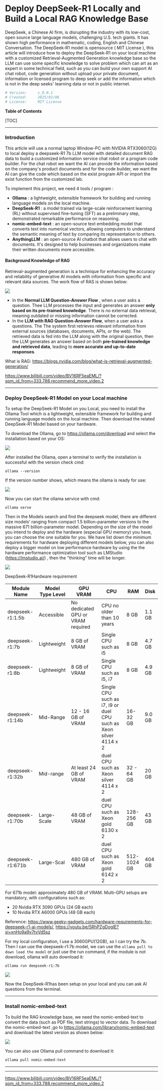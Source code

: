 # Deploy DeepSeek-R1 Locally and Build a Local RAG Knowledge Base

DeepSeek, a Chinese AI firm, is disrupting the industry with its low-cost, open source  large language models, challenging U.S. tech giants. It has shown high performance in mathematic, coding, English and Chinese Conversation. The DeepSeek-R1 model  is opensource ( MIT License ), this article will introduce how to deploy the DeepSeek-R1 on your local machine with a customized Retrieval-Augmented Generation knowledge base so the LLM can use some specific knowledge to solve problem which can art as an expert in some technical field, such as you can build your own support AI chat robot, code generation without upload your private document, information or licensed program to deep seek or add the information which is not in the deep seeks' learning data or not in public internet.

```python
# Version:     v_0.0.1
# Created:     2025/02/06
# License:     MIT License
```

**Table of Contents**

[TOC]

------

### Introduction

This article will use a normal laptop Window-PC with NVIDIA RTX3060(12G) to local deploy a deepseek-R1 7b LLM model with detailed document RAG data to build a customized information service chat robot or a program code builder. For the chat robot we want the AI can provide the information based on the company's product documents and for the code builder, we want the AI can give the code which based on the exist program API or import the exist function from the customized lab. 

To implement this project, we need 4 tools / program : 

- **Ollama** : a lightweight, extensible framework for building and running language models on the local machine.
- **DeepSeek-R1** : a model trained via large-scale reinforcement learning (RL) without supervised fine-tuning (SFT) as a preliminary step, demonstrated remarkable performance on reasoning. 
- **nomic-embed-text** : an open-source text embedding model that converts text into numerical vectors, allowing computers to understand the semantic meaning of text by comparing its representation to others.
- **AnythingLLM** : an open-source AI chatbot that allows users to chat with documents. It's designed to help businesses and organizations make their written documents more accessible. 

#### Background Knowledge of RAG

Retrieval-augmented generation is a technique for enhancing the accuracy and reliability of generative AI models with information from specific and relevant data sources. The work flow of RAS is shown below:

![](img/s_03.png)

- In the **Normal LLM Question-Answer Flow** , when a user asks a question. Thee LLM processes the input and generates an answer **only based on its pre-trained knowledge**. There is no external data retrieval, meaning outdated or missing information cannot be corrected.
- In the **LLM with RAG Question-Answer Flow**, when a user asks a questions. The The system first retrieves relevant information from external sources (databases, documents, APIs, or the web). The retrieved data is fed into the LLM along with the original question, then the LLM generates an answer based on both **pre-trained knowledge and retrieved data**, leading to **more accurate and up-to-date responses**.

What is RAG: https://blogs.nvidia.com/blog/what-is-retrieval-augmented-generation/

https://www.bilibili.com/video/BV16RF5eaEML/?spm_id_from=333.788.recommend_more_video.2



------

### Deploy DeepSeek-R1 Model on your Local machine

To setup the  DeepSeek-R1 Model on you Local, you need to install the Ollama Tool which is a lightweight, extensible framework for building and running language models on the local machine. Then download the related DeepSeek-R1 Model based on your hardware. 

To download the Ollama, go to https://ollama.com/download and select the installation based on your OS: 

![](img/s_04.png)

After installed the Ollama, open a terminal to verify the installation is successful with the version check cmd:

```
ollama --version
```

If the version number shows, which means the ollama is ready for use:

![](img/s_041.png)

Now you can start the ollama service with cmd:

```
ollama serve
```

Then in the Models search and find the deepseek model, there are different size models' ranging from compact 1.5 billion-parameter versions to the massive 671 billion-parameter model. Depending on the size of the model you intend to deploy and the hardware (especial GPU memory) you have, you can choose the one suitable for you.  We have list down the minimum requirements for hardware deploying different models below, you can also deploy a bigger model on low performance hardware by using the the hardware performance optimization tool such as LMStudio (https://lmstudio.ai/) , then the "thinking" time will be longer.

![](img/s_05.png)

DeepSeek-R1Hardware requirement

| Module Name      | Model Type Level | GPU VRAM                          | CPU                                                          | RAM         | Disk   |
| ---------------- | ---------------- | --------------------------------- | ------------------------------------------------------------ | ----------- | ------ |
| deepseek-r1:1.5b | Accessible       | No dedicated GPU or VRAM required | CPU no older than 10 years                                   | 8 GB        | 1.1 GB |
| deepseek-r1:7b   | Lightweight      | 8 GB of VRAM                      | Single CPU such as i5                                        | 8 GB        | 4.7 GB |
| deepseek-r1:8b   | Lightweight      | 8 GB of VRAM                      | Single CPU such as i5, i7                                    | 8 GB        | 4.9 GB |
| deepseek-r1:14b  | Mid-Range        | 12 - 16 GB of VRAM                | Single CPU such as i7, i9 or duel CPU such as Xeon silver 4114 x 2 | 16-32 GB    | 9.0 GB |
| deepseek-r1:32b  | Mid-range        | At least 24 GB of VRAM            | duel CPU such as Xeon silver 4114 x 2                        | 32 - 64 GB  | 20 GB  |
| deepseek-r1:70b  | Large-Scale      | 48 GB of VRAM                     | duel CPU such as Xeon gold 6130 x 2                          | 128-256 GB  | 43 GB  |
| deepseek-r1:671b | Large-Scal       | 480 GB of VRAM                    | duel CPU such as Xeon gold 6142 x 2                          | 512-1024 GB | 404 GB |

For 671b model: approximately 480 GB of VRAM. Multi-GPU setups are mandatory, with configurations such as:

- 20 Nvidia RTX 3090 GPUs (24 GB each)
- 10 Nvidia RTX A6000 GPUs (48 GB each)

Reference: https://www.geeky-gadgets.com/hardware-requirements-for-deepseek-r1-ai-models/, https://youtu.be/5RhPZgDoglE?si=xnHo9a9v7tvVd5sz

For my local configuration, I use a 3060GPU(12GB), so I can try the 7b. Then I can use the deepseek-r1:7b model, we can use the `ollama pull to down load the model`  or just use the run command, if the module is not download, ollama will auto download it:

```
ollama run deepseek-r1:7b
```

![](img/s_06.png)

Now the DeepSeek-R1has been setup on your local and you can ask AI questions from the terminal. 



------

### Install nomic-embed-text 

To build the RAG knowledge base, we need the nomic-embed-text to convert the data (such as PDF file, text strings) to vector data. To download the nomic-embed-text ,go to  https://ollama.com/library/nomic-embed-text and download the latest version as shown below:

![](img/s_07.png)

You can also use Ollama pull command to download it:

```bash
ollama pull nomic-embed-text
```



------







------

https://www.bilibili.com/video/BV16RF5eaEML/?spm_id_from=333.788.recommend_more_video.2